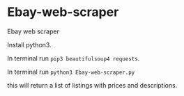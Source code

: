 # Ebay-web-scraper
Ebay web scraper

Install python3.

In terminal run `pip3 beautifulsoup4 requests`.

In terminal run `python3 Ebay-web-scraper.py`

this will return a list of listings with prices and descriptions. 
